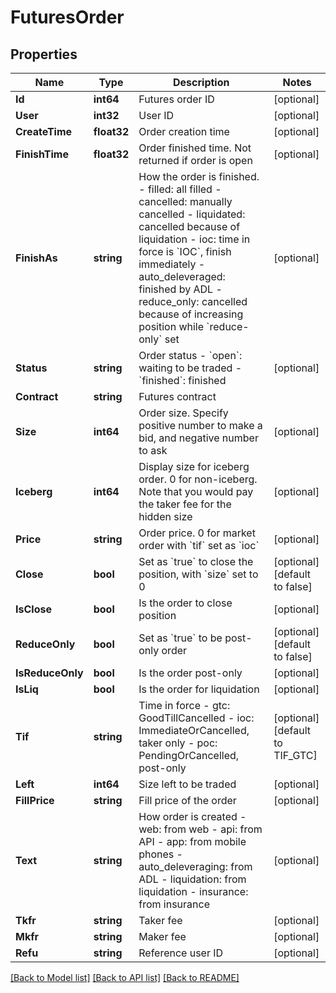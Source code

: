 # FuturesOrder

## Properties
Name | Type | Description | Notes
------------ | ------------- | ------------- | -------------
**Id** | **int64** | Futures order ID | [optional] 
**User** | **int32** | User ID | [optional] 
**CreateTime** | **float32** | Order creation time | [optional] 
**FinishTime** | **float32** | Order finished time. Not returned if order is open | [optional] 
**FinishAs** | **string** | How the order is finished.  - filled: all filled - cancelled: manually cancelled - liquidated: cancelled because of liquidation - ioc: time in force is &#x60;IOC&#x60;, finish immediately - auto_deleveraged: finished by ADL - reduce_only: cancelled because of increasing position while &#x60;reduce-only&#x60; set | [optional] 
**Status** | **string** | Order status  - &#x60;open&#x60;: waiting to be traded - &#x60;finished&#x60;: finished | [optional] 
**Contract** | **string** | Futures contract | 
**Size** | **int64** | Order size. Specify positive number to make a bid, and negative number to ask | [optional] 
**Iceberg** | **int64** | Display size for iceberg order. 0 for non-iceberg. Note that you would pay the taker fee for the hidden size | [optional] 
**Price** | **string** | Order price. 0 for market order with &#x60;tif&#x60; set as &#x60;ioc&#x60; | [optional] 
**Close** | **bool** | Set as &#x60;true&#x60; to close the position, with &#x60;size&#x60; set to 0 | [optional] [default to false]
**IsClose** | **bool** | Is the order to close position | [optional] 
**ReduceOnly** | **bool** | Set as &#x60;true&#x60; to be post-only order | [optional] [default to false]
**IsReduceOnly** | **bool** | Is the order post-only | [optional] 
**IsLiq** | **bool** | Is the order for liquidation | [optional] 
**Tif** | **string** | Time in force  - gtc: GoodTillCancelled - ioc: ImmediateOrCancelled, taker only - poc: PendingOrCancelled, post-only | [optional] [default to TIF_GTC]
**Left** | **int64** | Size left to be traded | [optional] 
**FillPrice** | **string** | Fill price of the order | [optional] 
**Text** | **string** | How order is created  - web: from web - api: from API - app: from mobile phones - auto_deleveraging: from ADL - liquidation: from liquidation - insurance: from insurance  | [optional] 
**Tkfr** | **string** | Taker fee | [optional] 
**Mkfr** | **string** | Maker fee | [optional] 
**Refu** | **string** | Reference user ID | [optional] 

[[Back to Model list]](../README.md#documentation-for-models) [[Back to API list]](../README.md#documentation-for-api-endpoints) [[Back to README]](../README.md)


